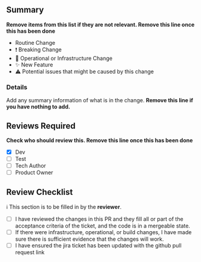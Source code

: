 ## Summary

**Remove items from this list if they are not relevant. Remove this line once this has been done**

- Routine Change
- :exclamation: Breaking Change
- :robot: Operational or Infrastructure Change
- :sparkles: New Feature
- :warning: Potential issues that might be caused by this change

### Details

Add any summary information of what is in the change. **Remove this line if you have nothing to add.**

## Reviews Required

**Check who should review this. Remove this line once this has been done**

- [x] Dev
- [ ] Test
- [ ] Tech Author
- [ ] Product Owner

## Review Checklist

:information_source: This section is to be filled in by the **reviewer**.

- [ ] I have reviewed the changes in this PR and they fill all or part of the acceptance criteria of the ticket, and the code is in a mergeable state.
- [ ] If there were infrastructure, operational, or build changes, I have made sure there is sufficient evidence that the changes will work.
- [ ] I have ensured the jira ticket has been updated with the github pull request link
